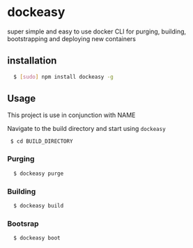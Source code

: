 # dockeasy
super simple and easy to use docker CLI for purging, building, bootstrapping and deploying new containers

## installation

``` bash
  $ [sudo] npm install dockeasy -g
```

## Usage

This project is use in conjunction with NAME

Navigate to the build directory and start using `dockeasy`

     $ cd BUILD_DIRECTORY

### Purging

``` bash
  $ dockeasy purge
```

### Building

``` bash
  $ dockeasy build
```

### Bootsrap

``` bash
  $ dockeasy boot
```
